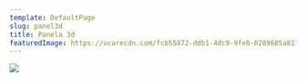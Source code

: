 ```yaml
---
template: DefaultPage
slug: panel3d
title: Panela 3d
featuredImage: https://ucarecdn.com/fcb55872-ddb1-4dc9-9fe0-0289685a8174/
---
```

![](https://ucarecdn.com/1817a761-3579-4bdc-bcd1-748a00315e01/)